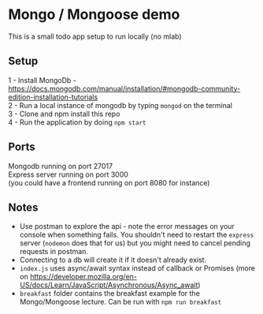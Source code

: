 # Mongo / Mongoose demo

This is a small todo app setup to run locally (no mlab)


## Setup

1 - Install MongoDb - https://docs.mongodb.com/manual/installation/#mongodb-community-edition-installation-tutorials  
2 - Run a local instance of mongodb by typing `mongod` on the terminal  
3 - Clone and npm install this repo  
4 - Run the application by doing `npm start`  


## Ports

Mongodb running on port 27017  
Express server running on port 3000  
(you could have a frontend running on port 8080 for instance)  

## Notes

- Use postman to explore the api - note the error messages on your console when something fails. You shouldn't need to restart the `express` server (`nodemon` does that for us) but you might need to cancel pending requests in postman.
- Connecting to a db will create it if it doesn't already exist.  
- `index.js` uses async/await syntax instead of callback or Promises (more on https://developer.mozilla.org/en-US/docs/Learn/JavaScript/Asynchronous/Async_await)
- `breakfast` folder contains the breakfast example for the Mongo/Mongoose lecture. Can be run with `npm run breakfast`
